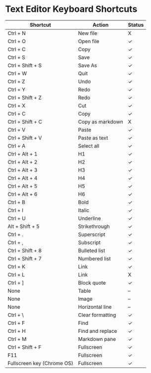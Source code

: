 # Text Editor Keyboard Shortcuts

| Shortcut | Action | Status |
| --- | --- | --- |
| Ctrl + N | New file | X |
| Ctrl + O | Open file | ✓ |
| Ctrl + C | Copy | ✓ |
| Ctrl + S | Save | ✓ |
| Ctrl + Shift + S | Save As | ✓ |
| Ctrl + W | Quit | ✓ |
| Ctrl + Z | Undo | ✓ |
| Ctrl + Y | Redo | ✓ |
| Ctrl + Shift + Z | Redo | ✓ |
| Ctrl + X | Cut | ✓ |
| Ctrl + C | Copy | ✓ |
| Ctrl + Shift + C | Copy as markdown | X |
| Ctrl + V | Paste | ✓ |
| Ctrl + Shift + V | Paste as text | ✓ |
| Ctrl + A | Select all | ✓ |
| Ctrl + Alt + 1 | H1 | ✓ |
| Ctrl + Alt + 2 | H2 | ✓ |
| Ctrl + Alt + 3 | H3 | ✓ |
| Ctrl + Alt + 4 | H4 | ✓ |
| Ctrl + Alt + 5 | H5 | ✓ |
| Ctrl + Alt + 6 | H6 | ✓ |
| Ctrl + B | Bold | ✓ |
| Ctrl + I | Italic | ✓ |
| Ctrl + U | Underline | ✓ |
| Alt + Shift + 5 | Strikethrough | ✓ |
| Ctrl + . | Superscript | ✓ |
| Ctrl + , | Subscript | ✓ |
| Ctrl + Shift + 8 | Bulleted list | ✓ |
| Ctrl + Shift + 7 | Numbered list | ✓ |
| Ctrl + K | Link | ✓ |
| Ctrl + L | Link | X |
| Ctrl + ] | Block quote | ✓ |
| None | Table | – |
| None | Image | – |
| None | Horizontal line | – |
| Ctrl + \ | Clear formatting | ✓ |
| Ctrl + F | Find | ✓ |
| Ctrl + H | Find and replace | ✓ |
| Ctrl + M | Markdown pane | ✓ |
| Ctrl + Shift + F | Fullscreen | ✓ |
| F11 | Fullscreen | ✓ |
| Fullscreen key (Chrome OS) | Fullscreen | ✓ |

